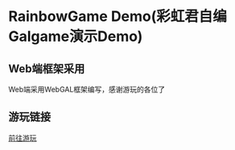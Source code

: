 # RainbowGame Demo(彩虹君自编Galgame演示Demo)

## Web端框架采用
Web端采用WebGAL框架编写，感谢游玩的各位了

## 游玩链接
[前往游玩](https://api.alwolf.cn/RainbowGame_Demo/index.html)
